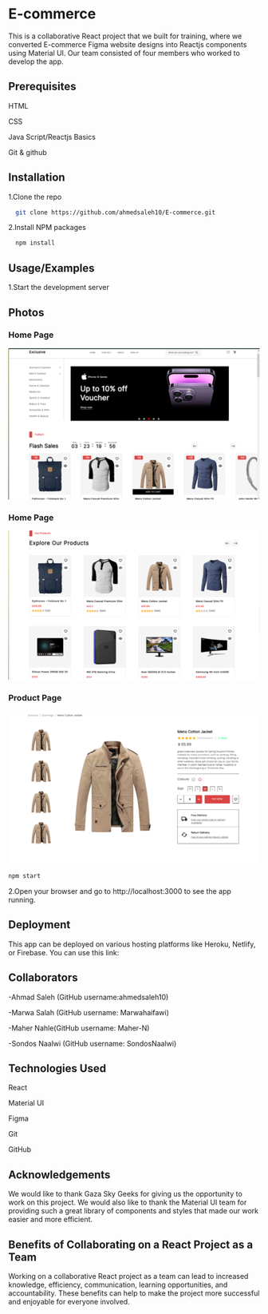 
# E-commerce


This is a collaborative React project that we built for training, where we converted E-commerce Figma website designs into Reactjs components using Material UI. Our team consisted of four members who worked to develop the app.

## Prerequisites
HTML

CSS

Java Script/Reactjs Basics

Git & github
## Installation

1.Clone the repo

```bash
  git clone https://github.com/ahmedsaleh10/E-commerce.git
```
2.Install NPM packages
```bash
  npm install
```

## Usage/Examples
1.Start the development server

## Photos
### Home Page
![image](./public/images/HomaPage.png)

### Home Page
![image](./public/images/HomaPage1.png)

### Product Page
![image](./public/images/ProductsPage.png)
```javascript
npm start

```
2.Open your browser and go to http://localhost:3000 to see the app running.



## Deployment

This app can be deployed on various hosting platforms like Heroku, Netlify, or Firebase. You can use this link:

## Collaborators
-Ahmad Saleh (GitHub username:ahmedsaleh10)

-Marwa Salah (GitHub username: Marwahaifawi)

-Maher Nahle(GitHub username: Maher-N)

-Sondos Naalwi (GitHub username: SondosNaalwi)
## Technologies Used
React

Material UI

Figma

Git

GitHub
## Acknowledgements

We would like to thank Gaza Sky Geeks for giving us the opportunity to work on this project. We would also like to thank the Material UI team for providing such a great library of components and styles that made our work easier and more efficient.

## Benefits of Collaborating on a React Project as a Team
Working on a collaborative React project as a team can lead to increased knowledge, efficiency, communication, learning opportunities, and accountability. These benefits can help to make the project more successful and enjoyable for everyone involved.
